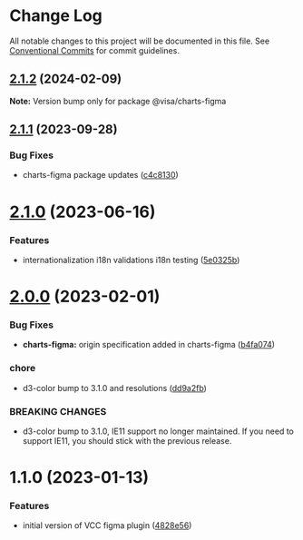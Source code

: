 # Change Log

All notable changes to this project will be documented in this file.
See [Conventional Commits](https://conventionalcommits.org) for commit guidelines.

## [2.1.2](https://github.com/visa/visa-chart-components/compare/@visa/charts-figma@2.1.1...@visa/charts-figma@2.1.2) (2024-02-09)

**Note:** Version bump only for package @visa/charts-figma

## [2.1.1](https://github.com/visa/visa-chart-components/compare/@visa/charts-figma@2.1.0...@visa/charts-figma@2.1.1) (2023-09-28)

### Bug Fixes

- charts-figma package updates ([c4c8130](https://github.com/visa/visa-chart-components/commit/c4c8130ed17c85709c84abd6be61d3145561107a))

# [2.1.0](https://github.com/visa/visa-chart-components/compare/@visa/charts-figma@2.0.0...@visa/charts-figma@2.1.0) (2023-06-16)

### Features

- internationalization i18n validations i18n testing ([5e0325b](https://github.com/visa/visa-chart-components/commit/5e0325b1c6727406d6964459afbd9ac0238e1cc6))

# [2.0.0](https://github.com/visa/visa-chart-components/compare/@visa/charts-figma@1.1.0...@visa/charts-figma@2.0.0) (2023-02-01)

### Bug Fixes

- **charts-figma:** origin specification added in charts-figma ([b4fa074](https://github.com/visa/visa-chart-components/commit/b4fa074561f098906a28cc7a486a9f23ae2692a0))

### chore

- d3-color bump to 3.1.0 and resolutions ([dd9a2fb](https://github.com/visa/visa-chart-components/commit/dd9a2fb369c44bab6607acb5229ceb656dce5561))

### BREAKING CHANGES

- d3-color bump to 3.1.0, IE11 support no longer maintained. If you need to support IE11, you should stick with the previous release.

# 1.1.0 (2023-01-13)

### Features

- initial version of VCC figma plugin ([4828e56](https://github.com/visa/visa-chart-components/commit/4828e5672e29a4548577cb536f978a937565d7a4))
